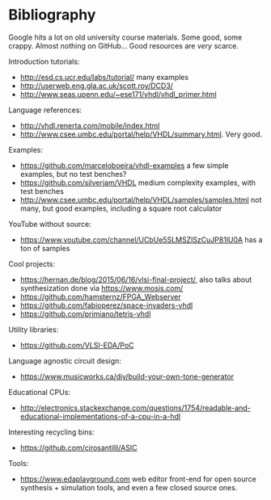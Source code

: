 # Bibliography

Google hits a lot on old university course materials. Some good, some crappy. Almost nothing on GitHub... Good resources are *very* scarce.

Introduction tutorials:

- <http://esd.cs.ucr.edu/labs/tutorial/> many examples
- <http://userweb.eng.gla.ac.uk/scott.roy/DCD3/>
- <http://www.seas.upenn.edu/~ese171/vhdl/vhdl_primer.html>

Language references:

- <http://vhdl.renerta.com/mobile/index.html>
- <http://www.csee.umbc.edu/portal/help/VHDL/summary.html>. Very good.

Examples:

- <https://github.com/marceloboeira/vhdl-examples> a few simple examples, but no test benches?
- <https://github.com/silverjam/VHDL> medium complexity examples, with test benches
- <http://www.csee.umbc.edu/portal/help/VHDL/samples/samples.html> not many, but good examples, including a square root calculator

YouTube without source:

- <https://www.youtube.com/channel/UCbUe5SLMSZlSzCuJP81lU0A> has a ton of samples

Cool projects:

- <https://hernan.de/blog/2015/06/16/vlsi-final-project/>, also talks about synthesization done via <https://www.mosis.com/>
- <https://github.com/hamsternz/FPGA_Webserver>
- <https://github.com/fabioperez/space-invaders-vhdl>
- <https://github.com/primiano/tetris-vhdl>

Utility libraries:

- <https://github.com/VLSI-EDA/PoC>

Language agnostic circuit design:

- <https://www.musicworks.ca/diy/build-your-own-tone-generator>

Educational CPUs:

- <http://electronics.stackexchange.com/questions/1754/readable-and-educational-implementations-of-a-cpu-in-a-hdl>

Interesting recycling bins:

- <https://github.com/cirosantilli/ASIC>

Tools:

- <https://www.edaplayground.com> web editor front-end for open source synthesis + simulation tools, and even a few closed source ones.
